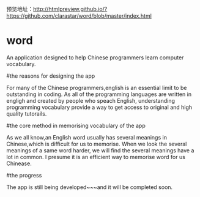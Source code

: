 
预览地址：http://htmlpreview.github.io/?https://github.com/clarastar/word/blob/master/index.html
# word

An application designed to help Chinese programmers learn computer vocabulary.

#the reasons for designing the app

For many of the Chinese programmers,english is an essential limit to be outstanding in coding. As all of the programming languages are written in engligh and created by people who speach English, understanding programming vocabulary provide a way to get access to original and high quality tutorails.

#the core method in memorising vocabulary of the app

As we all know,an English word usually has several meanings in Chinese,which is difficult for us to memorise. When we look the several meanings of a same word harder, we will find the several meanings have a lot in common. I presume it is an efficient way to memorise word for us Chinease.

#the progress

The app is still being developed~~~and it will be completed soon.
